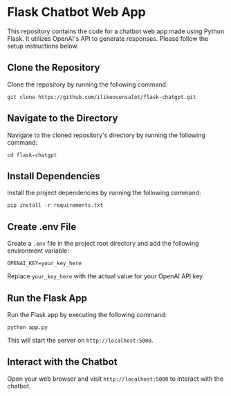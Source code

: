 # Flask Chatbot Web App

This repository contains the code for a chatbot web app made using Python Flask. It utilizes OpenAI's API to generate responses. Please follow the setup instructions below.

## Clone the Repository

Clone the repository by running the following command:

```
git clone https://github.com/ilikeovensalot/flask-chatgpt.git
```

## Navigate to the Directory

Navigate to the cloned repository's directory by running the following command:

```
cd flask-chatgpt
```

## Install Dependencies

Install the project dependencies by running the following command:

```
pip install -r requirements.txt
```

## Create .env File

Create a `.env` file in the project root directory and add the following environment variable:

```
OPENAI_KEY=your_key_here
```

Replace `your_key_here` with the actual value for your OpenAI API key.

## Run the Flask App

Run the Flask app by executing the following command:

```
python app.py
```

This will start the server on `http://localhost:5000`.

## Interact with the Chatbot

Open your web browser and visit `http://localhost:5000` to interact with the chatbot.

